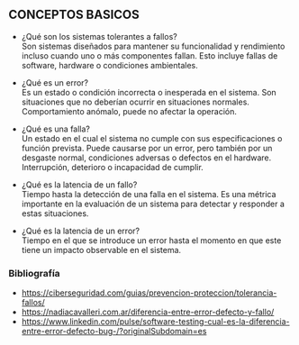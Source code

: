 ## CONCEPTOS BASICOS

- ¿Qué son los sistemas tolerantes a fallos? <br>
Son sistemas diseñados para mantener su funcionalidad y rendimiento incluso cuando uno o más componentes fallan. Esto incluye fallas de software, hardware o condiciones ambientales.

-	¿Qué es un error? <br>
Es un estado o condición incorrecta o inesperada en el sistema. Son situaciones que no deberían ocurrir en situaciones normales.
Comportamiento anómalo, puede no afectar la operación.

-	¿Qué es una falla? <br>
Un estado en el cual el sistema no cumple con sus especificaciones o función prevista. Puede causarse por un error, pero también por un desgaste normal, condiciones adversas o defectos en el hardware.
Interrupción, deterioro o incapacidad de cumplir.

-	¿Qué es la latencia de un fallo? <br>
Tiempo hasta la detección de una falla en el sistema. Es una métrica importante en la evaluación de un sistema para detectar y responder a estas situaciones. 

-	¿Qué es la latencia de un error? <br>
Tiempo en el que se introduce un error hasta el momento en que este tiene un impacto observable en el sistema. 


### Bibliografía 
-	https://ciberseguridad.com/guias/prevencion-proteccion/tolerancia-fallos/
-	https://nadiacavalleri.com.ar/diferencia-entre-error-defecto-y-fallo/
-	https://www.linkedin.com/pulse/software-testing-cual-es-la-diferencia-entre-error-defecto-bug-/?originalSubdomain=es

